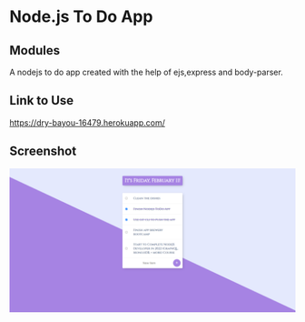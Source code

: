 # Node.js To Do App
## Modules
A nodejs to do app created with the help of ejs,express and body-parser.<br>
## Link to Use
https://dry-bayou-16479.herokuapp.com/
## Screenshot
![screenshot](https://github.com/alperkaya0/node-to-do-app/blob/main/2022-02-11_01-56.png)
